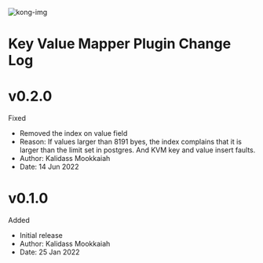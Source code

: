 ![kong-img]

Key Value Mapper Plugin Change Log
=
# v0.2.0
Fixed
- Removed the index on value field
- Reason: If values larger than 8191 byes, the index complains that it is larger than the limit set in postgres. And KVM key and value insert faults.
- Author: Kalidass Mookkaiah
- Date: 14 Jun 2022

# v0.1.0
Added
- Initial release
- Author: Kalidass Mookkaiah
- Date: 25 Jan 2022

[kong-img]: https://2tjosk2rxzc21medji3nfn1g-wpengine.netdna-ssl.com/wp-content/themes/konghq/assets/img/gradient-logo.svg
